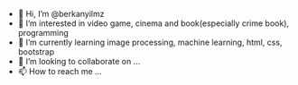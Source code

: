 - 👋 Hi, I’m @berkanyilmz
- 👀 I’m interested in video game, cinema and book(especially crime book), programming
- 🌱 I’m currently learning image processing, machine learning, html, css, bootstrap
- 💞️ I’m looking to collaborate on ...
- 📫 How to reach me ...

<!---
berkanyilmz/berkanyilmz is a ✨ special ✨ repository because its `README.md` (this file) appears on your GitHub profile.
You can click the Preview link to take a look at your changes.
--->
